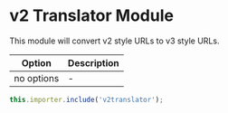 # v2 Translator Module

This module will convert v2 style URLs to v3 style URLs.

|Option|Description|
|------|-----------|
|no options| - |

```js
this.importer.include('v2translator');
```
